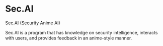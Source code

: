 # Sec.AI
Sec.AI (Security Anime AI)

Sec.AI is a program that has knowledge on security intelligence, interacts with users, and provides feedback in an anime-style manner. 
